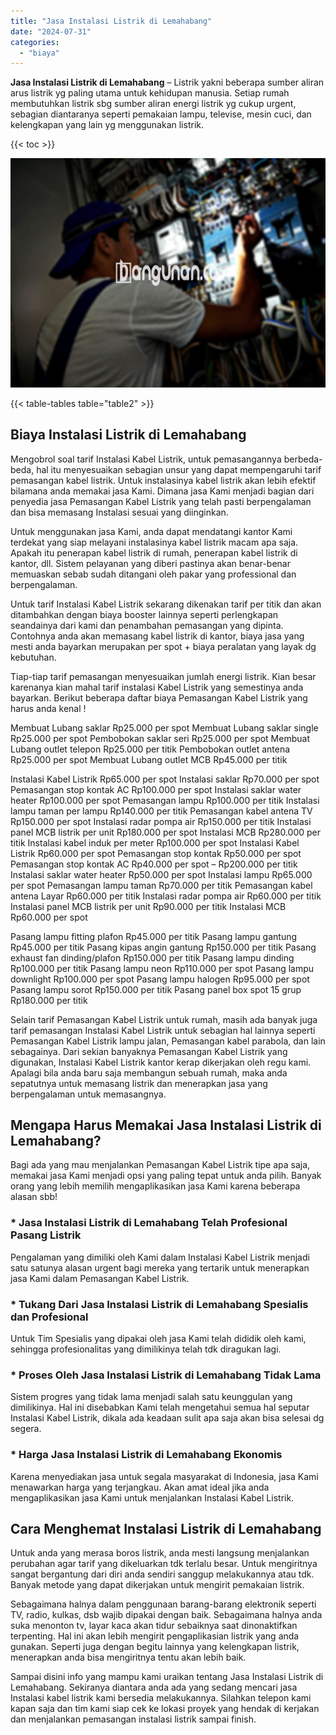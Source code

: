 ```yaml
---
title: "Jasa Instalasi Listrik di Lemahabang"
date: "2024-07-31"
categories: 
  - "biaya"
---
```


**Jasa Instalasi Listrik di Lemahabang** – Listrik yakni beberapa sumber aliran arus listrik yg paling utama untuk kehidupan manusia. Setiap rumah membutuhkan listrik sbg sumber aliran energi listrik yg cukup urgent, sebagian diantaranya seperti pemakaian lampu, televise, mesin cuci, dan kelengkapan yang lain yg menggunakan listrik.

{{< toc >}}

![Jasa Instalasi Listrik di Lemahabang](/images/instalasi-listrik-murah33.png)

{{< table-tables table="table2" >}}

## Biaya Instalasi Listrik di Lemahabang

Mengobrol soal tarif Instalasi Kabel Listrik, untuk pemasangannya berbeda-beda, hal itu menyesuaikan sebagian unsur yang dapat mempengaruhi tarif pemasangan kabel listrik. Untuk instalasinya kabel listrik akan lebih efektif bilamana anda memakai jasa Kami. Dimana jasa Kami menjadi bagian dari penyedia jasa Pemasangan Kabel Listrik yang telah pasti berpengalaman dan bisa memasang Instalasi sesuai yang diinginkan.

Untuk menggunakan jasa Kami, anda dapat mendatangi kantor Kami terdekat yang siap melayani instalasinya kabel listrik macam apa saja. Apakah itu penerapan kabel listrik di rumah, penerapan kabel listrik di kantor, dll. Sistem pelayanan yang diberi pastinya akan benar-benar memuaskan sebab sudah ditangani oleh pakar yang professional dan berpengalaman.

Untuk tarif Instalasi Kabel Listrik sekarang dikenakan tarif per titik dan akan ditambahkan dengan biaya booster lainnya seperti perlengkapan seandainya dari kami dan penambahan pemasangan yang dipinta. Contohnya anda akan memasang kabel listrik di kantor, biaya jasa yang mesti anda bayarkan merupakan per spot + biaya peralatan yang layak dg kebutuhan.

Tiap-tiap tarif pemasangan menyesuaikan jumlah energi listrik. Kian besar karenanya kian mahal tarif instalasi Kabel Listrik yang semestinya anda bayarkan. Berikut beberapa daftar biaya Pemasangan Kabel Listrik yang harus anda kenal !

Membuat Lubang saklar Rp25.000 per spot Membuat Lubang saklar single Rp25.000 per spot Pembobokan saklar seri Rp25.000 per spot Membuat Lubang outlet telepon Rp25.000 per titik Pembobokan outlet antena Rp25.000 per spot Membuat Lubang outlet MCB Rp45.000 per titik

Instalasi Kabel Listrik Rp65.000 per spot Instalasi saklar Rp70.000 per spot Pemasangan stop kontak AC Rp100.000 per spot Instalasi saklar water heater Rp100.000 per spot Pemasangan lampu Rp100.000 per titik Instalasi lampu taman per lampu Rp140.000 per titik Pemasangan kabel antena TV Rp150.000 per spot Instalasi radar pompa air Rp150.000 per titik Instalasi panel MCB listrik per unit Rp180.000 per spot Instalasi MCB Rp280.000 per titik Instalasi kabel induk per meter Rp100.000 per spot Instalasi Kabel Listrik Rp60.000 per spot Pemasangan stop kontak Rp50.000 per spot Pemasangan stop kontak AC Rp40.000 per spot – Rp200.000 per titik Instalasi saklar water heater Rp50.000 per spot Instalasi lampu Rp65.000 per spot Pemasangan lampu taman Rp70.000 per titik Pemasangan kabel antena Layar Rp60.000 per titik Instalasi radar pompa air Rp60.000 per titik Instalasi panel MCB listrik per unit Rp90.000 per titik Instalasi MCB Rp60.000 per spot

Pasang lampu fitting plafon Rp45.000 per titik Pasang lampu gantung Rp45.000 per titik Pasang kipas angin gantung Rp150.000 per titik Pasang exhaust fan dinding/plafon Rp150.000 per titik Pasang lampu dinding Rp100.000 per titik Pasang lampu neon Rp110.000 per spot Pasang lampu downlight Rp100.000 per spot Pasang lampu halogen Rp95.000 per spot Pasang lampu sorot Rp150.000 per titik Pasang panel box spot 15 grup Rp180.000 per titik

Selain tarif Pemasangan Kabel Listrik untuk rumah, masih ada banyak juga tarif pemasangan Instalasi Kabel Listrik untuk sebagian hal lainnya seperti Pemasangan Kabel Listrik lampu jalan, Pemasangan kabel parabola, dan lain sebagainya. Dari sekian banyaknya Pemasangan Kabel Listrik yang digunakan, Instalasi Kabel Listrik kantor kerap dikerjakan oleh regu kami. Apalagi bila anda baru saja membangun sebuah rumah, maka anda sepatutnya untuk memasang listrik dan menerapkan jasa yang berpengalaman untuk memasangnya.

## Mengapa Harus Memakai Jasa Instalasi Listrik di Lemahabang?

Bagi ada yang mau menjalankan Pemasangan Kabel Listrik tipe apa saja, memakai jasa Kami menjadi opsi yang paling tepat untuk anda pilih. Banyak orang yang lebih memilih mengaplikasikan jasa Kami karena beberapa alasan sbb!

### \* Jasa Instalasi Listrik di Lemahabang Telah Profesional Pasang Listrik

Pengalaman yang dimiliki oleh Kami dalam Instalasi Kabel Listrik menjadi satu satunya alasan urgent bagi mereka yang tertarik untuk menerapkan jasa Kami dalam Pemasangan Kabel Listrik.

### \* Tukang Dari Jasa Instalasi Listrik di Lemahabang Spesialis dan Profesional

Untuk Tim Spesialis yang dipakai oleh jasa Kami telah dididik oleh kami, sehingga profesionalitas yang dimilikinya telah tdk diragukan lagi.

### \* Proses Oleh Jasa Instalasi Listrik di Lemahabang Tidak Lama

Sistem progres yang tidak lama menjadi salah satu keunggulan yang dimilikinya. Hal ini disebabkan Kami telah mengetahui semua hal seputar Instalasi Kabel Listrik, dikala ada keadaan sulit apa saja akan bisa selesai dg segera.

### \* Harga Jasa Instalasi Listrik di Lemahabang Ekonomis

Karena menyediakan jasa untuk segala masyarakat di Indonesia, jasa Kami menawarkan harga yang terjangkau. Akan amat ideal jika anda mengaplikasikan jasa Kami untuk menjalankan Instalasi Kabel Listrik.

## Cara Menghemat Instalasi Listrik di Lemahabang


Untuk anda yang merasa boros listrik, anda mesti langsung menjalankan perubahan agar tarif yang dikeluarkan tdk terlalu besar. Untuk mengiritnya sangat bergantung dari diri anda sendiri sanggup melakukannya atau tdk. Banyak metode yang dapat dikerjakan untuk mengirit pemakaian listrik.

Sebagaimana halnya dalam penggunaan barang-barang elektronik seperti TV, radio, kulkas, dsb wajib dipakai dengan baik. Sebagaimana halnya anda suka menonton tv, layar kaca akan tidur sebaiknya saat dinonaktifkan terpenting. Hal ini akan lebih mengirit pengaplikasian listrik yang anda gunakan. Seperti juga dengan begitu lainnya yang kelengkapan listrik, menerapkan anda bisa mengiritnya tentu akan lebih baik.

Sampai disini info yang mampu kami uraikan tentang Jasa Instalasi Listrik di Lemahabang. Sekiranya diantara anda ada yang sedang mencari jasa Instalasi kabel listrik kami bersedia melakukannya. Silahkan telepon kami kapan saja dan tim kami siap cek ke lokasi proyek yang hendak di kerjakan dan menjalankan pemasangan instalasi listrik sampai finish.
